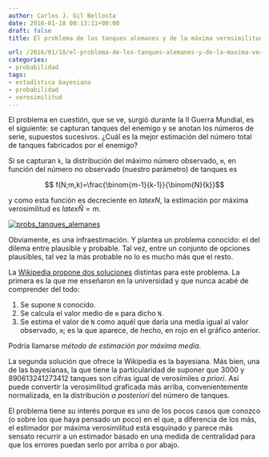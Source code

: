 ```yaml
---
author: Carlos J. Gil Bellosta
date: 2016-01-18 08:13:11+00:00
draft: false
title: El problema de los tanques alemanes y de la máxima verosimilitud esquinada

url: /2016/01/18/el-problema-de-los-tanques-alemanes-y-de-la-maxima-verosimilitud-esquinada/
categories:
- probabilidad
tags:
- estadística bayesiana
- probabilidad
- verosimilitud
---
```


El problema en cuestión, que se ve, surgió durante la II Guerra Mundial, es el siguiente: se capturan tanques del enemigo y se anotan los números de serie, supuestos sucesivos. ¿Cuál es la mejor estimación del número total de tanques fabricados por el enemigo?

Si se capturan `k`, la distribución del máximo número observado, `m`, en función del número no observado (nuestro parámetro) de tanques es

$$ f(N;m,k)=\frac{\binom{m-1}{k-1}}{\binom{N}{k}}$$

y como esta función es decreciente en $latex N$, la estimación por máxima verosimilitud es $latex \hat{N} = m$.

[![probs_tanques_alemanes](/wp-uploads/2016/01/probs_tanques_alemanes.png#center)
](/wp-uploads/2016/01/probs_tanques_alemanes.png#center)

Obviamente, es una infraestimación. Y plantea un problema conocido: el del dilema entre plausible y probable. Tal vez, entre un conjunto de opciones plausibles, tal vez la más probable no lo es mucho más que el resto.

La [Wikipedia propone dos soluciones](https://en.wikipedia.org/wiki/German_tank_problem) distintas para este problema. La primera es la que me enseñaron en la universidad y que nunca acabé de comprender del todo:

1. Se supone `N` conocido.
2. Se calcula el valor medio de `m` para dicho `N`.
3. Se estima el valor de `N` como aquél que daría una media igual al valor observado, `m`; es la que aparece, de hecho, en rojo en el gráfico anterior.

Podría llamarse _método de estimación por máxima media_.

La segunda solución que ofrece la Wikipedia es la bayesiana. Más bien, una de las bayesianas, la que tiene la particularidad de suponer que 3000 y 890613241273412 tanques son cifras igual de verosímiles _a priori_. Así puede convertir la verosimilitud graficada más arriba, convenientemente normalizada, en la distribución _a posteriori_ del número de tanques.

El problema tiene su interés porque es uno de los pocos casos que conozco (o sobre los que haya pensado un poco) en el que, a diferencia de los más, el estimador por máxima verosimilitud está esquinado y parece más sensato recurrir a un estimador basado en una medida de centralidad para que los errores puedan serlo por arriba o por abajo.
